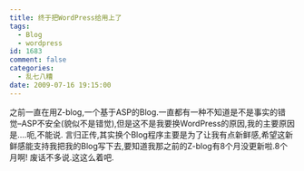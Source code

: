```yaml
---
title: 终于把WordPress给用上了
tags:
  - Blog
  - wordpress
id: 1683
comment: false
categories:
  - 乱七八糟
date: 2009-07-16 19:15:00
---
```


之前一直在用Z-blog,一个基于ASP的Blog.一直都有一种不知道是不是事实的错觉–ASP不安全(貌似不是错觉),但是这不是我要换WordPress的原因,我的主要原因是….呃,不能说.
言归正传,其实换个Blog程序主要是为了让我有点新鲜感,希望这新鲜感能支持我把我的Blog写下去,要知道我那之前的Z-blog有8个月没更新啦.8个月啊!
废话不多说.这这么着吧.